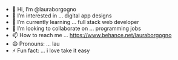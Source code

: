 - 👋 Hi, I’m @lauraborgogno
- 👀 I’m interested in ... digital app designs
- 🌱 I’m currently learning ... full stack web developer
- 💞️ I’m looking to collaborate on ... programming jobs
- 📫 How to reach me ... https://www.behance.net/lauraborgogno
- 😄 Pronouns: ... lau
- ⚡ Fun fact: ... i love take it easy

<!---
lauraborgogno/lauraborgogno is a ✨ special ✨ repository because its `README.md` (this file) appears on your GitHub profile.
You can click the Preview link to take a look at your changes.
--->
